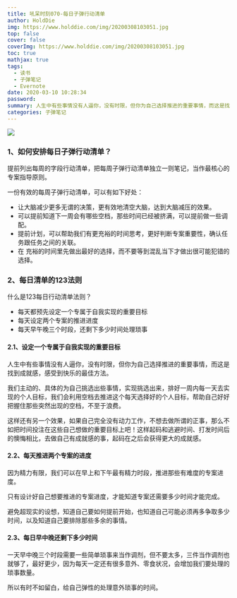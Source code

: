 ```yaml
---
title: 吼呆时刻070-每日子弹行动清单
author: HoldDie
img: https://www.holddie.com/img/20200308103051.jpg
top: false
cover: false
coverImg: https://www.holddie.com/img/20200308103051.jpg
toc: true
mathjax: true
tags:
  - 读书
  - 子弹笔记
  - Evernote
date: 2020-03-10 10:28:34
password:
summary: 人生中有些事情没有人逼你，没有时限，但你为自己选择推进的重要事情，而这是找到成就感，感受到快乐的最佳方法。
categories: 子弹笔记
---
```


![](https://www.holddie.com/img/20200308103051.jpg)



### 1、如何安排每日子弹行动清单？

提前列出每周的字段行动清单，把每周子弹行动清单独立一则笔记，当作最核心的专案指导原则。



一份有效的每周子弹行动清单，可以有如下好处：

- 让大脑减少更多无谓的决策，更有效地清空大脑，达到大脑减压的效果。
- 可以提前知道下一周会有哪些空档，那些时间已经被挤满，可以提前做一些调配。
- 提前计划，可以帮助我们有更充裕的时间思考，更好判断专案重要性，确认任务跟任务之间的关联。
- 在 充裕的时间里先做出最好的选择，而不要等到混乱当下才做出很可能犯错的选择。

### 2、每日清单的123法则

什么是123每日行动清单法则？

- 每天都预先设定一个专属于自我实现的重要目标
- 每天设定两个专案的推进进度
- 每天早午晚三个时段，还剩下多少时间处理琐事



#### 2.1、设定一个专属于自我实现的重要目标

人生中有些事情没有人逼你，没有时限，但你为自己选择推进的重要事情，而这是找到成就感，感受到快乐的最佳方法。



我们主动的、具体的为自己挑选出些事情，实现挑选出来，排好一周内每一天去实现的个人目标，我们会利用空档去推进这个每天选择好的个人目标，帮助自己好好把握住那些突然出现的空档，不至于浪费。



这样还有另一个效果，如果自己完全没有动力工作，不想去做所谓的正事，那么不如把时间投注在这些自己想做的重要目标上吧！这样起码和逃避时间、打发时间后的懊悔相比，去做自己有成就感的事，起码在之后会获得更大的成就感。



#### 2.2、每天推进两个专案的进度

因为精力有限，我们可以在早上和下午最有精力时段，推进那些有难度的专案进度。



只有设计好自己想要推进的专案进度，才能知道专案还需要多少时间才能完成。



避免超现实的设想，知道自己要如何提前开始，也知道自己可能必须再多争取多少时间，以及知道自己要排除那些多余的事情。

#### 2.3、每日早中晚还剩下多少时间

一天早中晚三个时段需要一些简单琐事来当作调剂，但不要太多，三件当作调剂也就够了，最好更少，因为每天一定还有很多意外、零食状况，会增加我们要处理的琐事数量。



所以有时不如留白，给自己弹性的处理意外琐事的时间。

